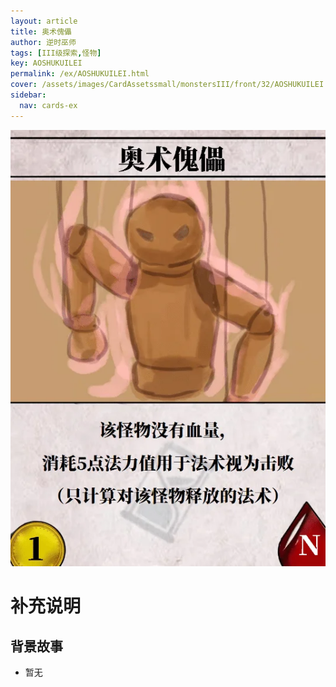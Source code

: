 ```yaml
---
layout: article
title: 奥术傀儡
author: 逆时巫师
tags: [III级探索,怪物]
key: AOSHUKUILEI
permalink: /ex/AOSHUKUILEI.html
cover: /assets/images/CardAssetssmall/monstersIII/front/32/AOSHUKUILEI.webp
sidebar:
  nav: cards-ex
---
```

![](/assets/images/CardAssets/monstersIII/front/32/AOSHUKUILEI.webp)

# 补充说明



## 背景故事
* 暂无